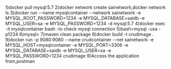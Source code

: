 1)docker pull mysql:5.7
2)docker network create sainetwork,docker network ls
3)docker run --name mysqlcontainer --network sainetwork -e MYSQL_ROOT_PASSWORD=1234 -e MYSQL_DATABASE=saidb -e MYSQL_USER=sa -e MYSQL_PASSWORD=1234 -d mysql:5.7
4)docker exec -it mysqlcontainer bash -to check mysql connection
5)bash>mysql -usa -p1234
6)mysql>
7)maven clean package
8)docker build -t crudimage .
9)docker run -p 9080:9080 --name crudcontainer --net sainetwork -e MYSQL_HOST=mysqlcontainer -e MYSQL_PORT=3306 -e MYSQL_DATABASE=saidb -e MYSQL_USER=sa -e MYSQL_PASSWORD=1234 crudimage
9)Access the application from,postman

